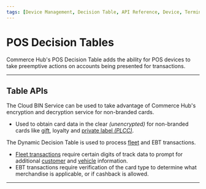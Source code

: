 ```yaml
---
tags: [Device Management, Decision Table, API Reference, Device, Terminal, Point of Sale]
---
```


# POS Decision Tables

Commerce Hub's POS Decision Table adds the ability for POS devices to take preemptive actions on accounts being presented for transactions.

---

## Table APIs

The Cloud BIN Service can be used to take advantage of Commerce Hub's encryption and decryption service for non-branded cards.

- Used to obtain card data in the clear *(unencrypted)* for non-branded cards like [gift](?path=docs/Resources/Guides/Payment-Sources/Gift-Card.md), loyalty and [private label *(PLCC)*](?path=docs/Resources/Guides/Payment-Sources/Private-Label.md).

The Dynamic Decision Table is used to process [fleet](?path=docs/Resources/Guides/Payment-Sources/Fleet/Fleet.md) and EBT transactions.

- [Fleet transactions](?path=docs/Resources/Guides/Payment-Sources/Fleet/Fleet.md) require certain digits of track data to prompt for additional [customer](?path=docs/Resources/Master-Data/Customer-Details.md) and [vehicle](?path=docs/Resources/Master-Data/Vehicle-Details.md) information.
- EBT transactions require verification of the card type to determine what merchandise is applicable, or if cashback is allowed.

<!-- type: row -->

<!-- type: card
title: Cloud BIN Service
description: Configure non-branded cards to take preemptive actions before processing.
link: ?path=docs/Resources/API-Documents/Device-Management/DT-Cloud-BIN-Guide.md
-->

<!-- type: card
title: Dynamic Card Table
description: Determine requirements when processing fleet and EBT transactions.
link: 
-->

<!-- type: row-end -->

---
